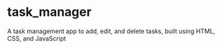# task_manager
A task management app to add, edit, and delete tasks, built using HTML, CSS, and JavaScript

